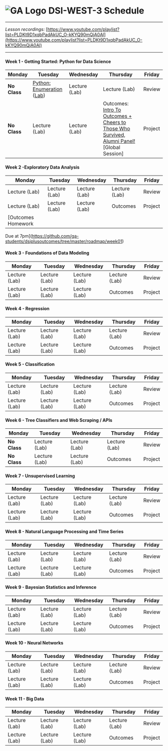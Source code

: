 # ![GA Logo](https://camo.githubusercontent.com/6ce15b81c1f06d716d753a61f5db22375fa684da/68747470733a2f2f67612d646173682e73332e616d617a6f6e6177732e636f6d2f70726f64756374696f6e2f6173736574732f6c6f676f2d39663838616536633963333837313639306533333238306663663535376633332e706e67) DSI-WEST-3 Schedule

---

*Lesson recordings:* [https://www.youtube.com/playlist?list=PLDKt9D1xqbPadAkUC_O-kKYQ90mQjA0Al](https://www.youtube.com/playlist?list=PLDKt9D1xqbPadAkUC_O-kKYQ90mQjA0Al)

---

#### Week 1 - Getting Started: Python for Data Science

| Monday        | Tuesday       | Wednesday     | Thursday      | Friday  |
|---------------|---------------|---------------|---------------|---------|
| **No Class** | [Python: Enumeration](https://git.generalassemb.ly/DSI-WEST-3/lesson-python-enumeration) ([Lab](https://git.generalassemb.ly/DSI-WEST-3/lab-python-enumeration)) | Lecture (Lab) | Lecture (Lab) | Review  |
| **No Class** | Lecture (Lab) | Lecture (Lab) | Outcomes: [Intro To Outcomes + Cheers to Those Who Survived, Alumni Panel!](https://github.com/ga-students/dsiplusoutcomes/tree/master/roadmap/week01) [Global Session] | Project |

#### Week 2 -Exploratory Data Analysis

| Monday        | Tuesday       | Wednesday     | Thursday      | Friday  |
|---------------|---------------|---------------|---------------|---------|
| Lecture (Lab) | Lecture (Lab) | Lecture (Lab) | Lecture (Lab) | Review  |
| Lecture (Lab) | Lecture (Lab) | Lecture (Lab) | Outcomes      | Project |
| [Outcomes Homework 
Due at 7pm](https://github.com/ga-students/dsiplusoutcomes/tree/master/roadmap/week01)

#### Week 3 - Foundations of Data Modeling

| Monday        | Tuesday       | Wednesday     | Thursday      | Friday  |
|---------------|---------------|---------------|---------------|---------|
| Lecture (Lab) | Lecture (Lab) | Lecture (Lab) | Lecture (Lab) | Review  |
| Lecture (Lab) | Lecture (Lab) | Lecture (Lab) | Outcomes      | Project |


#### Week 4 - Regression

| Monday        | Tuesday       | Wednesday     | Thursday      | Friday  |
|---------------|---------------|---------------|---------------|---------|
| Lecture (Lab) | Lecture (Lab) | Lecture (Lab) | Lecture (Lab) | Review  |
| Lecture (Lab) | Lecture (Lab) | Lecture (Lab) | Outcomes      | Project |

#### Week 5 - Classification

| Monday        | Tuesday       | Wednesday     | Thursday      | Friday  |
|---------------|---------------|---------------|---------------|---------|
| Lecture (Lab) | Lecture (Lab) | Lecture (Lab) | Lecture (Lab) | Review  |
| Lecture (Lab) | Lecture (Lab) | Lecture (Lab) | Outcomes      | Project |

#### Week 6 - Tree Classifiers and Web Scraping / APIs

| Monday        | Tuesday       | Wednesday     | Thursday      | Friday  |
|---------------|---------------|---------------|---------------|---------|
| **No Class** | Lecture (Lab) | Lecture (Lab) | Lecture (Lab) | Review  |
| **No Class** | Lecture (Lab) | Lecture (Lab) | Outcomes      | Project |

#### Week 7 - Unsupervised Learning

| Monday        | Tuesday       | Wednesday     | Thursday      | Friday  |
|---------------|---------------|---------------|---------------|---------|
| Lecture (Lab) | Lecture (Lab) | Lecture (Lab) | Lecture (Lab) | Review  |
| Lecture (Lab) | Lecture (Lab) | Lecture (Lab) | Outcomes      | Project |

#### Week 8 - Natural Language Processing and Time Series

| Monday        | Tuesday       | Wednesday     | Thursday      | Friday  |
|---------------|---------------|---------------|---------------|---------|
| Lecture (Lab) | Lecture (Lab) | Lecture (Lab) | Lecture (Lab) | Review  |
| Lecture (Lab) | Lecture (Lab) | Lecture (Lab) | Outcomes      | Project |

#### Week 9 - Bayesian Statistics and Inference

| Monday        | Tuesday       | Wednesday     | Thursday      | Friday  |
|---------------|---------------|---------------|---------------|---------|
| Lecture (Lab) | Lecture (Lab) | Lecture (Lab) | Lecture (Lab) | Review  |
| Lecture (Lab) | Lecture (Lab) | Lecture (Lab) | Outcomes      | Project |

#### Week 10 - Neural Networks

| Monday        | Tuesday       | Wednesday     | Thursday      | Friday  |
|---------------|---------------|---------------|---------------|---------|
| Lecture (Lab) | Lecture (Lab) | Lecture (Lab) | Lecture (Lab) | Review  |
| Lecture (Lab) | Lecture (Lab) | Lecture (Lab) | Outcomes      | Project |

#### Week 11 - Big Data

| Monday        | Tuesday       | Wednesday     | Thursday      | Friday  |
|---------------|---------------|---------------|---------------|---------|
| Lecture (Lab) | Lecture (Lab) | Lecture (Lab) | Lecture (Lab) | Review  |
| Lecture (Lab) | Lecture (Lab) | Lecture (Lab) | Outcomes      | Project |
